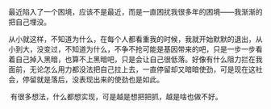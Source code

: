
​	最近陷入了一个困境，应该不是最近，而是一直困扰我很多年的困境——我渐渐的把自己埋没。

​	从小就这样，不知道为什么，在每个人都看重我的时候，我就开始默默的退出，从小到大，没变过，不知道为什么，不争不抢可能是基因带来的吧，只是一步一步看着自己掉入黑暗，也算不上黑暗吧，只是会让自己很低落。好像有什么阻力拦在我面前，无论怎么用力都没法把自己拉上去，一直停留却又暗暗使劲，可是现在这社会，停留就是落后，没表现出来的使劲也是如此。

​	有很多想法，什么都想实现，可是越是想把把抓，越是啥也做不好。

